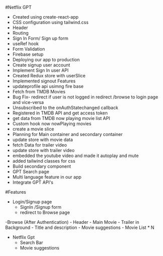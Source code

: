 #Netflix GPT

- Created using create-react-app
- CSS configuration using tailwind.css 
- Header
- Routing
- Sign In Form/ Sign up form
- useRef hook 
- Form Validation
- Firebase setup
- Deploying our app to production
- Create signup user account 
- Implement Sign In user API
- Created Redux store with userSlice
- Implemented signout Features
- updateprofile api usimng fire base
- Fetch from TMDB Movies
- Bug Fix- redirect if user is not logged in redirect /browse to login page and vice-versa
- Unsubscribed to the onAuthStatechanged callback
- Registered in TMDB API and get access token
- get data from TMDB now playing movie list API
- Custom hook now nowPlaying movies
- create a movie slice
- Planning for Main container and secondary container
- update store with movie data
- fetch Data for trailer video
- update store with trailer video 
- embedded the youtube video and made it autoplay and mute
- added tailwind classes for css
- Build secondary component
- GPT Search page
- Multi language feature in our app
- Integrate GPT API's



#Features

- Login/Signup page
    - SignIn /Signup form
    - redirect to Browse page

-Browse (After Authentication)
    - Header
    - Main Movie
        - Trailer in Background
        - Title and description
        - Movie suggestions
            - Movie List * N
            
- Netflix Gpt
    - Search Bar 
    - Movie suggestions 